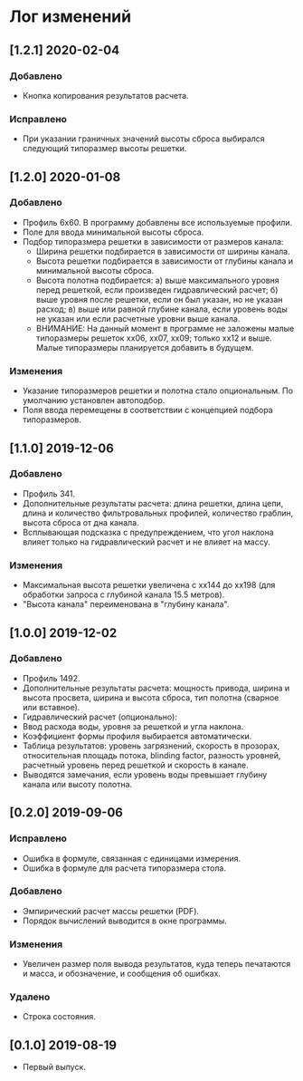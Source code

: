 ﻿# Лог изменений

[//]: # (YYYY-MM-DD)
[//]: # (Added, Changed, Deprecated, Removed, Fixed, Security)
[//]: # (Добавлено, Изменения, Устарело, Удалено, Исправлено, Безопасность)

## [1.2.1] 2020-02-04

### Добавлено

- Кнопка копирования результатов расчета.

### Исправлено

- При указании граничных значений высоты сброса выбирался следующий типоразмер высоты решетки.

## [1.2.0] 2020-01-08

### Добавлено

- Профиль 6х60. В программу добавлены все используемые профили.
- Поле для ввода минимальной высоты сброса.
- Подбор типоразмера решетки в зависимости от размеров канала:
  - Ширина решетки подбирается в зависимости от ширины канала.
  - Высота решетки подбирается в зависимости от глубины канала и минимальной высоты сброса.
  - Высота полотна подбирается: а) выше максимального уровня перед решеткой, если произведен гидравлический расчет; б) выше уровня после решетки, если он был указан, но не указан расход; в) выше или равной глубине канала, если уровень воды не указан или если расчетные уровни выше канала.
  - ВНИМАНИЕ: На данный момент в программе не заложены малые типоразмеры решеток хх06, хх07, хх09; только хх12 и выше. Малые типоразмеры планируется добавить в будущем.

### Изменения

- Указание типоразмеров решетки и полотна стало опциональным. По умолчанию установлен автоподбор.
- Поля ввода перемещены в соответствии с концепцией подбора типоразмеров.

## [1.1.0] 2019-12-06

### Добавлено

- Профиль 341.
- Дополнительные результаты расчета: длина решетки, длина цепи, длина и количество фильтровальных профилей, количество граблин, высота сброса от дна канала.
- Всплывающая подсказка с предупреждением, что угол наклона влияет только на гидравлический расчет и не влияет на массу.

### Изменения

- Максимальная высота решетки увеличена с хх144 до хх198 (для обработки запроса с глубиной канала 15.5 метров).
- "Высота канала" переименована в "глубину канала".

## [1.0.0] 2019-12-02

### Добавлено

- Профиль 1492.
- Дополнительные результаты расчета: мощность привода, ширина и высота просвета, ширина и высота сброса, тип полотна (сварное или вставное).
- Гидравлический расчет (опционально):
 - Ввод расхода воды, уровня за решеткой и угла наклона.
 - Коэффициент формы профиля выбирается автоматически.
 - Таблица результатов: уровень загрязнений, скорость в прозорах, относительная площадь потока, blinding factor, разность уровней, расчетный уровень перед решеткой и скорость в канале.
 - Выводятся замечания, если уровень воды превышает глубину канала или высоту полотна.

## [0.2.0] 2019-09-06

### Исправлено

- Ошибка в формуле, связанная с единицами измерения.
- Ошибка в формуле для расчета типоразмера стола.

### Добавлено

- Эмпирический расчет массы решетки (PDF).
- Порядок вычислений выводится в окне программы.

### Изменения

- Увеличен размер поля вывода результатов, куда теперь печатаются и масса, и обозначение, и сообщения об ошибках.

### Удалено

- Строка состояния.

## [0.1.0] 2019-08-19

- Первый выпуск.